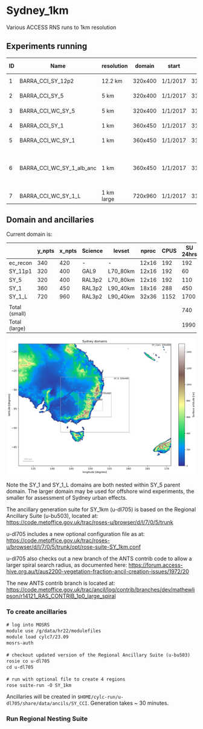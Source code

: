 # Sydney_1km
Various ACCESS RNS runs to 1km resolution

## Experiments running

| ID | Name                      | resolution | domain  | start    | end       | levst    | land ICS | science | land cover | Notes                                        | first output                                                                                           |
|----|---------------------------|------------|---------|----------|-----------|----------|----------|---------|------------|----------------------------------------------|--------------------------------------------------------------------------------------------------------|
| 1  | BARRA_CCI_SY_12p2         | 12.2 km    | 320x400 | 1/1/2017 | 31/1/2017 | L70_80km | BARRA-R2 | GAL9    | CCI        | parent model                                 | /scratch/ce10/mjl561/cylc-run/rns_ostia/share/cycle/20170101T0000Z/BARRA_CCI/SY_12p2/GAL9/um           |
| 2  | BARRA_CCI_SY_5            | 5 km       | 320x400 | 1/1/2017 | 31/1/2017 | L70_80km | BARRA-R2 | RAL3.2  | CCI        | 5km                                          | /scratch/ce10/mjl561/cylc-run/rns_ostia/share/cycle/20170101T0000Z/BARRA_CCI/SY_5/RAL3P2/um            |
| 3  | BARRA_CCI_WC_SY_5         | 5 km       | 320x400 | 1/1/2017 | 31/1/2017 | L70_80km | BARRA-R2 | RAL3.2  | CCI+WC     | 5km WorldCover                               | /scratch/ce10/mjl561/cylc-run/rns_ostia/share/cycle/20170101T0000Z/BARRA_CCI_WC/SY_5/RAL3P2/um         |
| 4  | BARRA_CCI_SY_1            | 1 km       | 360x450 | 1/1/2017 | 31/1/2017 | L90_40km | BARRA-R2 | RAL3.2  | CCI        | 1km                                          | /scratch/ce10/mjl561/cylc-run/rns_ostia/share/cycle/20170101T0000Z/BARRA_CCI/SY_1/RAL3P2/um            |
| 5  | BARRA_CCI_WC_SY_1         | 1 km       | 360x450 | 1/1/2017 | 31/1/2017 | L90_40km | BARRA-R2 | RAL3.2  | CCI+WC     | 1km WorldCover                               | /scratch/ce10/mjl561/cylc-run/rns_ostia/share/cycle/20170101T0000Z/BARRA_CCI_WC/SY_1/RAL3P2/um         |
| 6  | BARRA_CCI_WC_SY_1_alb_anc | 1 km       | 360x450 | 1/1/2017 | 31/1/2017 | L90_40km | BARRA-R2 | RAL3.2  | CCI+WC     | 1km WorldCover with alb_anc option turned on | /scratch/ce10/mjl561/cylc-run/rns_ostia/share/cycle/20170101T0000Z/BARRA_CCI_WC/SY_1_alb_anc/RAL3P2/um |
| 7  | BARRA_CCI_WC_SY_1_L       | 1 km large | 720x960 | 1/1/2017 | 31/1/2017 | L90_40km | BARRA-R2 | RAL3.2  | CCI        | 1km large domain                             | /scratch/ce10/mjl561/cylc-run/rns_ostia/share/cycle/20170101T0000Z/BARRA_CCI/SY_1_L/RAL3P2/um          |

## Domain and ancillaries
Current domain is:

|               | y_npts | x_npts | Science | levset   | nproc | CPUS | SU 24hrs | walltime 24hrs |
|---------------|--------|--------|---------|----------|-------|------|----------|----------------|
| ec_recon      | 340    | 420    | -       | -        | 12x16 | 192  | 192      | 1 min          |
| SY_11p1       | 320    | 400    | GAL9    | L70_80km | 12x16 | 192  | 60       | 10 mins        |
| SY_5          | 320    | 400    | RAL3p2  | L70_80km | 12x16 | 192  | 110      | 18 mins        |
| SY_1          | 360    | 450    | RAL3p2  | L90_40km | 18x16 | 288  | 450      | 36 mins        |
| SY_1_L        | 720    | 960    | RAL3p2  | L90_40km | 32x36 | 1152 | 1700     | 45 mins        |
|               |        |        |         |          |       |      |          |                |
| Total (small) |        |        |         |          |       |      | 740      | SU             |
| Total (large) |        |        |         |          |       |      | 1990     | SU             |

![Sydney domains](plotting_code/figures/SY_domain_surface_altitude.png)

Note the SY_1 and SY_1_L domains are both nested within SY_5 parent domain.
The larger domain may be used for offshore wind experiments, the smaller for assessment of Sydney urban effects.

The ancillary generation suite for SY_1km (u-dl705) is based on the Regional Ancillary Suite (u-bu503), located at:
https://code.metoffice.gov.uk/trac/roses-u/browser/d/l/7/0/5/trunk

u-dl705 includes a new optional configuration file as at:
https://code.metoffice.gov.uk/trac/roses-u/browser/d/l/7/0/5/trunk/opt/rose-suite-SY_1km.conf

u-dl705 also checks out a new branch of the ANTS contrib code to allow a larger spiral search radius, as documented here:
https://forum.access-hive.org.au/t/aus2200-vegetation-fraction-ancil-creation-issues/1972/20

The new ANTS contrib branch is located at:
https://code.metoffice.gov.uk/trac/ancil/log/contrib/branches/dev/mathewlipson/r14121_RAS_CONTRIB_1p0_large_spiral


### To create ancillaries

```
# log into MOSRS
module use /g/data/hr22/modulefiles
module load cylc7/23.09
mosrs-auth

# checkout updated version of the Regional Ancillary Suite (u-bu503)
rosie co u-dl705
cd u-dl705

# run with optional file to create 4 regions
rose suite-run -O SY_1km
```

Ancillaries will be created in  `$HOME/cylc-run/u-dl705/share/data/ancils/SY_CCI`. Generation takes ~ 30 minutes.

### Run Regional Nesting Suite
